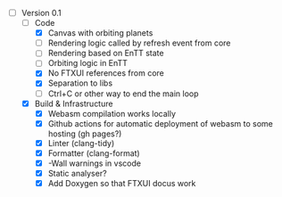 - [ ] Version 0.1
  - [ ] Code
    - [x] Canvas with orbiting planets
    - [ ] Rendering logic called by refresh event from core
    - [ ] Rendering based on EnTT state
    - [ ] Orbiting logic in EnTT
    - [X] No FTXUI references from core
    - [X] Separation to libs
    - [ ] Ctrl+C or other way to end the main loop
  - [X] Build & Infrastructure
    - [X] Webasm compilation works locally
    - [X] Github actions for automatic deployment of webasm to some hosting (gh pages?)
    - [X] Linter (clang-tidy)
    - [X] Formatter (clang-format)
    - [X] -Wall warnings in vscode
    - [X] Static analyser? 
    - [X] Add Doxygen so that FTXUI docus work